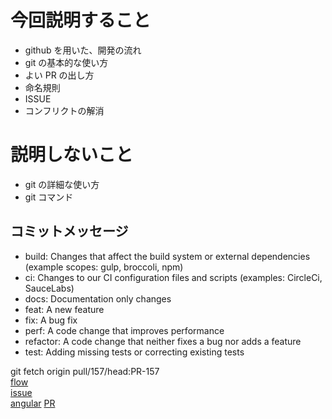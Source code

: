 # 今回説明すること

- github を用いた、開発の流れ
- git の基本的な使い方
- よい PR の出し方
- 命名規則
- ISSUE
- コンフリクトの解消

# 説明しないこと

- git の詳細な使い方
- git コマンド

## コミットメッセージ

- build: Changes that affect the build system or external dependencies (example scopes: gulp, broccoli, npm)
- ci: Changes to our CI configuration files and scripts (examples: CircleCi, SauceLabs)
- docs: Documentation only changes
- feat: A new feature
- fix: A bug fix
- perf: A code change that improves performance
- refactor: A code change that neither fixes a bug nor adds a feature
- test: Adding missing tests or correcting existing tests

git fetch origin pull/157/head:PR-157  
[flow](https://atmarkit.itmedia.co.jp/ait/articles/1708/01/news015.html)  
[issue](https://qiita.com/c6tower/items/fe2aa4ecb78bef69928f)  
[angular](https://github.com/angular/angular)
[PR](https://github.com/good-katayama-family/seppan-for-family/pull/33)
